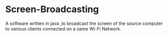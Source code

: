 # Screen-Broadcasting
A software written in java ,to broadcast the screen of the source computer to various clients connected on a same Wi-Fi Network.
